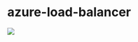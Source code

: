 # azure-load-balancer
[<img src="http://azuredeploy.net/deploybutton.png"/>](https://portal.azure.com/#create/Microsoft.Template/uri/https%3A%2F%2Fraw.githubusercontent.com%2Fchanduusc%2Fazure-lb23%2Fmaster%2Fazuredeploy.json)
